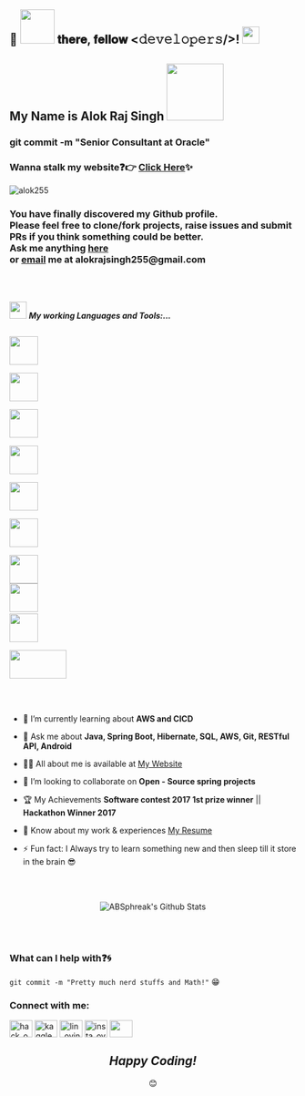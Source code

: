 ## :rainbow: <img src="https://raw.githubusercontent.com/iampavangandhi/iampavangandhi/master/gifs/hello.gif" width="60px"> 𝐭𝐡𝐞𝐫𝐞, 𝐟𝐞𝐥𝐥𝐨𝐰 <𝚍𝚎𝚟𝚎𝚕𝚘𝚙𝚎𝚛𝚜/>! <img src="https://raw.githubusercontent.com/iampavangandhi/iampavangandhi/master/gifs/Hi.gif" width="30px">

<h2 align="left">My Name is Alok Raj Singh <img src="https://raw.githubusercontent.com/iampavangandhi/iampavangandhi/master/gifs/coder.gif" width="100px"></h2>
<h3 align="left">git commit -m "Senior Consultant at Oracle"</h3>

### Wanna stalk my website:question::point_right: [Click Here](https://alok255.github.io/):sparkles:

<p align="left"> <img src="https://komarev.com/ghpvc/?username=alok255&label=Profile%20views&color=0e75b6&style=flat" alt="alok255" /> </p>


<div align="left">

<h3> You have finally discovered my Github profile. <br>
Please feel free to clone/fork projects, raise issues and submit PRs if you think something could be better. <br>
Ask me anything <a href="https://github.com/alok255/alok255/issues/new"><b>here</b></a><br>
or <a href="mailto:alokrajsingh255@gmail.com"><b>email</b></a> me at alokrajsingh255@gmail.com </h3>



</div>
<br/><br/>

<img src="https://media.giphy.com/media/iY8CRBdQXODJSCERIr/giphy.gif" width="30px">&nbsp;***My working Languages and Tools:...***
<p align="left">
  

  <code> <img height="50" src="https://www.vectorlogo.zone/logos/java/java-ar21.svg"> </code>
  <code> <img height="50" src="https://www.vectorlogo.zone/logos/golang/golang-horizontal.svg"> </code>
  <code> <img height="50" src="https://www.vectorlogo.zone/logos/springio/springio-ar21.svg"> </code>
  <code> <img height="50" src="https://www.vectorlogo.zone/logos/hibernate/hibernate-ar21.svg"> </code>
  <code> <img height="50" src="https://www.vectorlogo.zone/logos/mysql/mysql-ar21.svg"> </code>
  <code> <img height="50" src="https://www.vectorlogo.zone/logos/postgresql/postgresql-horizontal.svg"> </code>
  <code> <img height="50" src="https://www.vectorlogo.zone/logos/amazon_aws/amazon_aws-ar21.svg"> </code>
  <code><img height="50" src="https://www.vectorlogo.zone/logos/git-scm/git-scm-ar21.svg"></code>
  <code> <img height="50" src="https://www.vectorlogo.zone/logos/jenkins/jenkins-ar21.svg"> </code>
  <code> <img height="50" src="https://www.vectorlogo.zone/logos/docker/docker-ar21.svg" width='100'> </code>
</p>  

<br/><br/>

- 🌱 I’m currently learning about **AWS and CICD**

- 💬 Ask me about **Java, Spring Boot, Hibernate, SQL, AWS, Git, RESTful API, Android**

- 👨‍💻 All about me is available at [My Website](https://alok255.github.io/)

- 👯 I’m looking to collaborate on **Open - Source spring projects**

- 🏆 My Achievements **Software contest 2017 1st prize winner** || **Hackathon Winner 2017** 

- 📄 Know about my work & experiences [My Resume](https://drive.google.com/file/d/19841goMpXFKkmm0dHO_6Vi7NG1OMnZtd/view?usp=sharing)

- ⚡ Fun fact: I Always try to learn something new and then sleep till it store in the brain 😎


<br/><br/>
<div align="center">
<img align="center" src="https://github-readme-stats.vercel.app/api?username=alok255&include_all_commits=true&count_private=true&show_icons=true&line_height=20&title_color=7A7ADB&icon_color=2234AE&text_color=D3D3D3&bg_color=0,000000,130F40" alt="ABSphreak's Github Stats">
</div>

<br/><br/>
### What can I help with:question::cyclone:
<code>git commit -m "Pretty much nerd stuffs and Math!"</code> :grin:



<h3 align="left">Connect with me:</h3>
<p align="left">
<a href="https://www.hackerrank.com/alokrajsingh255" target="blank"><img align="center" src="https://cdn.worldvectorlogo.com/logos/hackerrank.svg" alt="hack_ovindu" height="30" width="40" /></a>
<a href="https://www.hackerearth.com/@alokrajsingh255" target="blank"><img align="center" src="https://www.svgrepo.com/show/306170/hackerearth.svg" alt="kaggle_ovindu" height="30" width="40" /></a>
<a href="https://www.linkedin.com/in/alok-raj-singh-881b3ba7/" target="blank"><img align="center" src="https://image.flaticon.com/icons/png/128/174/174857.png" alt="lin_ovindu" height="30" width="40" /></a>  
<a href="https://www.instagram.com/alokrajsingh255/" target="blank"><img align="center" src="https://image.flaticon.com/icons/png/128/174/174855.png" alt="insta_ovindu" height="30" width="40" /></a>
 <a href = "mailto: alokrajsingh255@gmail.com"><img align="center" src="https://seeklogo.com/images/G/gmail-new-2020-logo-32DBE11BB4-seeklogo.com.png" height="30" width="40" /></a>
</p>



<div align="center">
<h2><i>Happy Coding!</i></h2> 😊
<div align="center">
